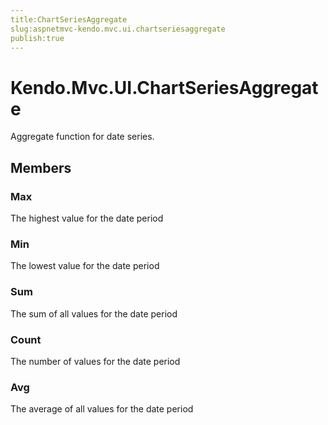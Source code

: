 ```yaml
---
title:ChartSeriesAggregate
slug:aspnetmvc-kendo.mvc.ui.chartseriesaggregate
publish:true
---
```


# Kendo.Mvc.UI.ChartSeriesAggregate

Aggregate function for date series.

## Members

### Max
The highest value for the date period

### Min
The lowest value for the date period

### Sum
The sum of all values for the date period

### Count
The number of values for the date period

### Avg
The average of all values for the date period